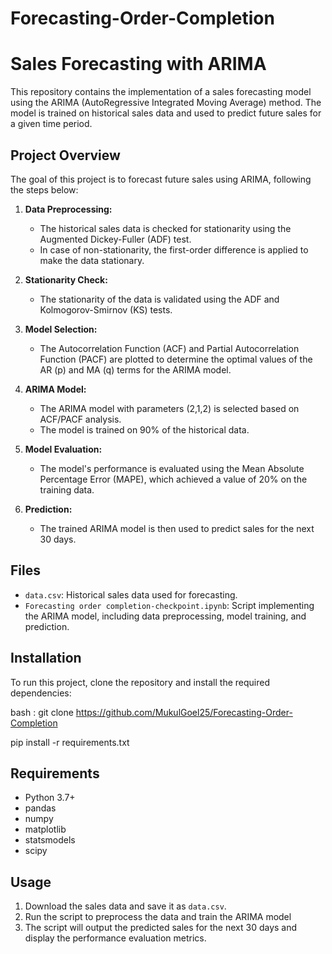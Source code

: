 # Forecasting-Order-Completion


# Sales Forecasting with ARIMA

This repository contains the implementation of a sales forecasting model using the ARIMA (AutoRegressive Integrated Moving Average) method. The model is trained on historical sales data and used to predict future sales for a given time period.

## Project Overview

The goal of this project is to forecast future sales using ARIMA, following the steps below:

1. **Data Preprocessing:**
   - The historical sales data is checked for stationarity using the Augmented Dickey-Fuller (ADF) test.
   - In case of non-stationarity, the first-order difference is applied to make the data stationary.
   
2. **Stationarity Check:**
   - The stationarity of the data is validated using the ADF and Kolmogorov-Smirnov (KS) tests.

3. **Model Selection:**
   - The Autocorrelation Function (ACF) and Partial Autocorrelation Function (PACF) are plotted to determine the optimal values of the AR (p) and MA (q) terms for the ARIMA model.

4. **ARIMA Model:**
   - The ARIMA model with parameters (2,1,2) is selected based on ACF/PACF analysis.
   - The model is trained on 90% of the historical data.

5. **Model Evaluation:**
   - The model's performance is evaluated using the Mean Absolute Percentage Error (MAPE), which achieved a value of 20% on the training data.

6. **Prediction:**
   - The trained ARIMA model is then used to predict sales for the next 30 days.

## Files

- `data.csv`: Historical sales data used for forecasting.
- `Forecasting order completion-checkpoint.ipynb`: Script implementing the ARIMA model, including data preprocessing, model training, and prediction.

## Installation

To run this project, clone the repository and install the required dependencies:

bash :
git clone https://github.com/MukulGoel25/Forecasting-Order-Completion

pip install -r requirements.txt


## Requirements

- Python 3.7+
- pandas
- numpy
- matplotlib
- statsmodels
- scipy

## Usage

1. Download the sales data and save it as `data.csv`.
2. Run the script to preprocess the data and train the ARIMA model
3. The script will output the predicted sales for the next 30 days and display the performance evaluation metrics.
